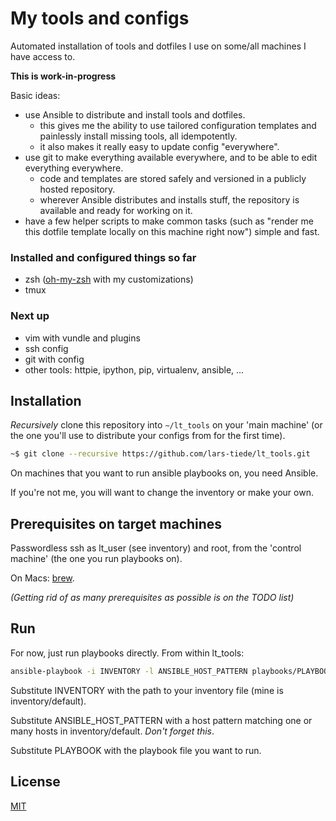 # My tools and configs

Automated installation of tools and dotfiles I use on some/all machines I have access to.

**This is work-in-progress**

Basic ideas:
- use Ansible to distribute and install tools and dotfiles.
  - this gives me the ability to use tailored configuration templates and painlessly install missing tools, all idempotently.
  - it also makes it really easy to update config "everywhere".
- use git to make everything available everywhere, and to be able to edit everything everywhere.
  - code and templates are stored safely and versioned in a publicly hosted repository.
  - wherever Ansible distributes and installs stuff, the repository is available and ready for working on it.
- have a few helper scripts to make common tasks (such as "render me this dotfile template locally on this machine right now") simple and fast.

### Installed and configured things so far

- zsh ([oh-my-zsh](http://ohmyz.sh/) with my customizations)
- tmux

### Next up

- vim with vundle and plugins
- ssh config
- git with config
- other tools: httpie, ipython, pip, virtualenv, ansible, ...


## Installation

*Recursively* clone this repository into `~/lt_tools` on your 'main machine' (or the one you'll use to distribute your configs from for the first time).

```sh
~$ git clone --recursive https://github.com/lars-tiede/lt_tools.git
```

On machines that you want to run ansible playbooks on, you need Ansible.

If you're not me, you will want to change the inventory or make your own.


## Prerequisites on target machines

Passwordless ssh as lt\_user (see inventory) and root, from the 'control machine' (the one you run playbooks on).

On Macs: [brew](http://brew.sh/).

*(Getting rid of as many prerequisites as possible is on the TODO list)*


## Run

For now, just run playbooks directly. From within lt\_tools:

```bash
ansible-playbook -i INVENTORY -l ANSIBLE_HOST_PATTERN playbooks/PLAYBOOK
```

Substitute INVENTORY with the path to your inventory file (mine is inventory/default).

Substitute ANSIBLE\_HOST\_PATTERN with a host pattern matching one or many hosts in inventory/default. *Don't forget this*.

Substitute PLAYBOOK with the playbook file you want to run.


## License

[MIT](LICENSE.txt)
